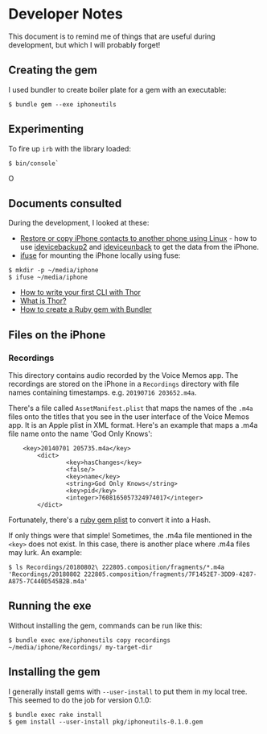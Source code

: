 # Developer Notes

This document is to remind me of things that are useful during development, but which I will probably forget!

## Creating the gem

I used bundler to create boiler plate for a gem with an executable:
```
$ bundle gem --exe iphoneutils
```

## Experimenting

To fire up `irb` with the library loaded:
```
$ bin/console`
```
O
## Documents consulted
During the development, I looked at these:

- [Restore or copy iPhone contacts to another phone using Linux](https://ctpc.biz/idevice-restore-iphone-contacts-using-linux.html) - how to use [idevicebackup2](https://www.libimobiledevice.org/) and [ideviceunback](https://github.com/inflex/ideviceunback) to get the data from the iPhone.
- [ifuse](https://www.mankier.com/1/ifuse) for mounting the iPhone locally using fuse: 
```
$ mkdir -p ~/media/iphone
$ ifuse ~/media/iphone
```
- [How to write your first CLI with Thor](https://medium.com/magnetis-backstage/how-to-write-your-first-cli-with-thor-9da6636bf744)
- [What is Thor?](http://whatisthor.com/)
- [How to create a Ruby gem with Bundler](https://bundler.io/v2.0/guides/creating_gem.html)

## Files on the iPhone

### Recordings

This directory contains audio recorded by the Voice Memos app. 
The recordings are stored on the iPhone in a `Recordings` directory with file names containing timestamps. e.g. `20190716 203652.m4a`. 

There's a file called `AssetManifest.plist` that maps the names of the `.m4a` files onto the titles that you see in the user interface of the Voice Memos app.
It is an Apple plist in XML format. Here's an example that maps a .m4a file name onto the name 'God Only Knows':
```
    <key>20140701 205735.m4a</key>
        <dict>
                <key>hasChanges</key>
                <false/>
                <key>name</key>
                <string>God Only Knows</string>
                <key>pid</key>
                <integer>7608165057324974017</integer>
        </dict>
```
Fortunately, there's a [ruby gem plist](https://github.com/patsplat/plist) to convert it into a Hash.

If only things were that simple!
Sometimes, the .m4a file mentioned in the `<key>` does not exist.
In this case, there is another place where .m4a files may lurk. 
An example:
```
$ ls Recordings/20180802\ 222805.composition/fragments/*.m4a
'Recordings/20180802 222805.composition/fragments/7F1452E7-3DD9-4287-A875-7C440D545B2B.m4a'
```
 
## Running the exe

Without installing the gem, commands can be run like this:
```
$ bundle exec exe/iphoneutils copy recordings ~/media/iphone/Recordings/ my-target-dir
```

## Installing the gem

I generally install gems with `--user-install` to put them in my local tree.
This seemed to do the job for version 0.1.0:
```
$ bundle exec rake install
$ gem install --user-install pkg/iphoneutils-0.1.0.gem
```
